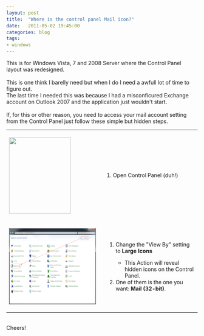 ```yaml
---
layout: post
title:  "Where is the control panel Mail icon?"
date:   2011-05-02 19:45:00
categories: blog
tags:
- windows
---
```


This is for Windows Vista, 7 and 2008 Server where the Control Panel layout was redesigned. <br />
<br />
This is one think I barelly need but when I do I need a awfull lot of time to figure out.<br />
The last time I needed this was because I had a misconficured Exchange account on Outlook 2007 and the application just wouldn't start.<br />
<br />
If, for this or other reason, you need to access your mail account setting from the Control Panel just follow these simple but hidden steps.<br />
<table><tbody>
<tr> <td><br />
<div class="separator" style="clear: both; text-align: center;">
<a href="/assets/blog/2011-05-02-where-is-the-control-panel-mail-icon/open-cp.png" imageanchor="1" style="clear: left; float: left; margin-bottom: 1em; margin-right: 1em;">
<img border="0" height="200" src="/assets/blog/2011-05-02-where-is-the-control-panel-mail-icon/open-cp.png" width="163" /></a></div>
</td> <td>1. Open Control Panel (duh!)</td> </tr>
<tr> <td><br />
<div class="separator" style="clear: both; text-align: center;">
<a href="/assets/blog/2011-05-02-where-is-the-control-panel-mail-icon/change_cp_view.png" imageanchor="1" style="clear: left; float: left; margin-bottom: 1em; margin-right: 1em;"><img border="0" height="200" src="/assets/blog/2011-05-02-where-is-the-control-panel-mail-icon/change_cp_view.png" width="320" /></a></div>
</td> <td><ol>
<li>Change the "View By" setting to <b>Large Icons</b>&nbsp;</li>
<ul>
<li>This Action will reveal hidden icons on the Control Panel.</li>
</ul>
<li>One of them is the one you want: <b>Mail (32-bit)</b>.</li>
</ol>
<ul></ul>
</td> </tr>
</tbody>  </table>
<br />
Cheers!